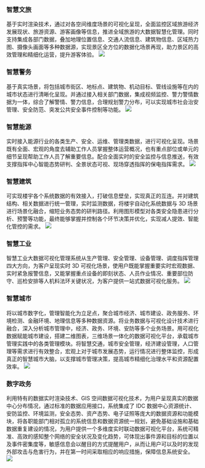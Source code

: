 ### 智慧文旅
基于实时渲染技术，通过对各空间维度场景的可视化呈现，全面监控区域旅游经济发展现状、旅游资源、游客画像等信息，推进全域旅游的大数据智慧化管理。同时支持集成各部门数据，叠加地理位置信息、交通人流信息、建筑物信息、区域热力图、摄像头画面等多种数据源，实现景区全方位的数据化场景再现，助力景区的高效管理和精细化运营，提升游客体验。
![](https://main.qcloudimg.com/raw/9501b6bcbb689ad52f9cf2ebaf8af6f9.jpg)
 
### 智慧警务
基于真实场景，将包括城市街区、地标点、建筑物、机动目标、管线设施等在内的城市状态进行清晰化呈现。并通过接入相关部门数据，集成视频监控、警力警情数据为一体，综合了解警情、警力信息，合理规划警力分布，可以实现城市社会治安管理、安全防范、突发公共安全事件控制等功能。
![](https://main.qcloudimg.com/raw/32766ecae907ecd025f346091177f767.jpg)
 
### 智慧能源
实时接入能源行业的各类生产、安全、运维、管理类数据，进行可视化呈现。场景既有全面、宏观的角度去辅助工作人员掌握整体运营概况，也有重点部位或单元的细节呈现帮助工作人员了解重要信息。配合全面实时的安全监控与信息推送，有效支撑指挥中心智能态势研判、全景状态可视、现场穿透指挥的保电指挥需求。 
![](https://main.qcloudimg.com/raw/75f6aff48ac676b7c3ef982a8a9c94da.jpg)

### 智慧建筑
可实现楼宇各个系统数据的有效接入，打破信息壁垒，实现真正的互连。并对建筑结构、相关数据进行统一管理，实时监测数据，将楼宇自动化系统数据与 3D 场景进行场景化融合，缩短业务态势的研判路径。利用图形模型对各类安全隐患进行分析、预警等功能，最终能够掌握并控制各个环节决策并优化，实现减人提效、智能化管控的需求。
![](https://main.qcloudimg.com/raw/93b6fd8cc4c6ba495693d99e3f189e4c.jpg)
 
### 智慧工业
智慧工业大数据可视化管理系统从生产管理、安全管理、设备管理、调度指挥管理四大方向，为客户呈现实时 3D 可视化场景，使用户既能掌握重要实时宏观数据、实时紧急报警信息，又能掌握重点设备的即刻状态、人员作业情况、重要部位防守、巡检安排等人机料法环关键状况，为客户提供一站式数据可视化服务。
![](https://main.qcloudimg.com/raw/fb3b580d59a320dccb79c54326553de6.jpg)
 
### 智慧城市
将以城市数字化，管理智能化为立足点，聚合城市经济、城市建设、政务服务、环境检测、金融环境、地理信息等多种数据资源。将业务数据与可视化设计技术进行融合，深入分析城市管理中，经济、政务、环境、安防等多个业务场景。用可视化数据赋能城市建设，搭建二维图表，三维场景一体化的数据可视化平台，承载城市管理实践中的各类管理模块。将智慧交通，城市安全管理，经济建设管理，人口管理等需求进行有效整合，宏观上对于城市发展态势，运行情况进行整体监控，形成真正的智慧城市大脑，以支撑城市管理决策，提高城市精细化治理水平和资源配置效率。
![](https://main.qcloudimg.com/raw/4e169211a8cef0ba5cf2d92b1536e224.jpg)
 
### 数字政务
利用特有的数据实时渲染技术、GIS 空间数据可视化技术，为用户呈现真实的数据中心分布情况，通过标准的数据应用接口，系统集成了 IDC 数据中心资源统计、安防监控、环境监测，安全态势、资产态势、电子证照等庞大的数据资源和功能模块，将各职能部门相对孤立的系统信息和数据资源统一规划，避免基础设施和基础数据重复建设的情况，为用户提供一个多维度实时联动数据可视化平台，系统可精准、高效的感知整个网络的安全状况及变化趋势，可体现出事件源和目标的位置以及事件密集度等，敏感信息会以醒目的方式提醒用户，从而让用户可以及时的发现外部攻击与危害行为，并在第一时间采取相应的响应措施，保障信息系统安全。
![](https://main.qcloudimg.com/raw/0026ade7b8abdd75e39f49f5529ffd0d.jpg)
 
